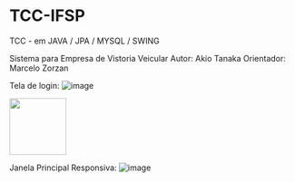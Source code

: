 # TCC-IFSP
TCC - em JAVA / JPA / MYSQL / SWING

Sistema para Empresa de Vistoria Veicular
Autor: Akio Tanaka
Orientador: Marcelo Zorzan

Tela  de login:
![image]([[[link](https://user-images.githubusercontent.com/54818331/179649406-3c0a7b2e-82f4-406c-b26a-c6db0612e0ea.png)|width=400px]])

<img src="ttps://your-image-url.type](https://user-images.githubusercontent.com/54818331/179649406-3c0a7b2e-82f4-406c-b26a-c6db0612e0ea.png)" width="100" height="100">

Janela Principal Responsiva:
![image](https://user-images.githubusercontent.com/54818331/179649441-a4e79593-7ace-4e1f-9057-d21fa06e85ba.png)
